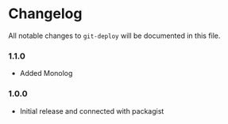 # Changelog

All notable changes to `git-deploy` will be documented in this file.

### 1.1.0
- Added Monolog

### 1.0.0
- Initial release and connected with packagist
